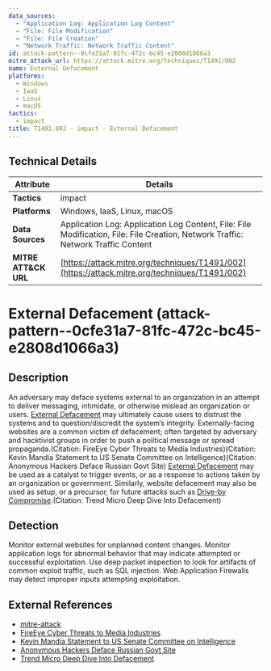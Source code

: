 ```yaml
---
data_sources:
  - "Application Log: Application Log Content"
  - "File: File Modification"
  - "File: File Creation"
  - "Network Traffic: Network Traffic Content"
id: attack-pattern--0cfe31a7-81fc-472c-bc45-e2808d1066a3
mitre_attack_url: https://attack.mitre.org/techniques/T1491/002
name: External Defacement
platforms:
  - Windows
  - IaaS
  - Linux
  - macOS
tactics:
  - impact
title: T1491.002 - impact - External Defacement
---
```


## Technical Details

| Attribute | Details |
|-----------|----------|
| **Tactics** | impact |
| **Platforms** | Windows, IaaS, Linux, macOS |
| **Data Sources** | Application Log: Application Log Content, File: File Modification, File: File Creation, Network Traffic: Network Traffic Content |
| **MITRE ATT&CK URL** | [https://attack.mitre.org/techniques/T1491/002](https://attack.mitre.org/techniques/T1491/002) |

# External Defacement (attack-pattern--0cfe31a7-81fc-472c-bc45-e2808d1066a3)

## Description
An adversary may deface systems external to an organization in an attempt to deliver messaging, intimidate, or otherwise mislead an organization or users. [External Defacement](https://attack.mitre.org/techniques/T1491/002) may ultimately cause users to distrust the systems and to question/discredit the system’s integrity. Externally-facing websites are a common victim of defacement; often targeted by adversary and hacktivist groups in order to push a political message or spread propaganda.(Citation: FireEye Cyber Threats to Media Industries)(Citation: Kevin Mandia Statement to US Senate Committee on Intelligence)(Citation: Anonymous Hackers Deface Russian Govt Site) [External Defacement](https://attack.mitre.org/techniques/T1491/002) may be used as a catalyst to trigger events, or as a response to actions taken by an organization or government. Similarly, website defacement may also be used as setup, or a precursor, for future attacks such as [Drive-by Compromise](https://attack.mitre.org/techniques/T1189).(Citation: Trend Micro Deep Dive Into Defacement)

## Detection
Monitor external websites for unplanned content changes. Monitor application logs for abnormal behavior that may indicate attempted or successful exploitation. Use deep packet inspection to look for artifacts of common exploit traffic, such as SQL injection. Web Application Firewalls may detect improper inputs attempting exploitation.

## External References
- [mitre-attack](https://attack.mitre.org/techniques/T1491/002)
- [FireEye Cyber Threats to Media Industries](https://www.fireeye.com/content/dam/fireeye-www/current-threats/pdfs/ib-entertainment.pdf)
- [Kevin Mandia Statement to US Senate Committee on Intelligence](https://www.intelligence.senate.gov/sites/default/files/documents/os-kmandia-033017.pdf)
- [Anonymous Hackers Deface Russian Govt Site](https://torrentfreak.com/anonymous-hackers-deface-russian-govt-site-to-protest-web-blocking-nsfw-180512/)
- [Trend Micro Deep Dive Into Defacement](https://documents.trendmicro.com/assets/white_papers/wp-a-deep-dive-into-defacement.pdf)
